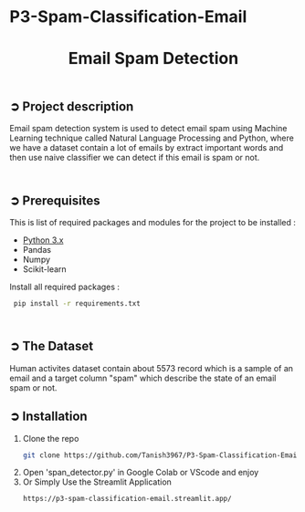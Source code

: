 # P3-Spam-Classification-Email
<!-- PROJECT TITLE -->
<h1 align="center">Email Spam Detection</h1>

<!-- PROJECT DESCRIPTION -->
## <br>**➲ Project description**
Email spam detection system is used to detect email spam using Machine Learning technique called Natural Language Processing and Python, where we have a dataset contain a lot of emails by extract important words and then use naive classifier we can detect if this email is spam or not.

<!-- PREREQUISTIES -->
## <br>**➲ Prerequisites**
This is list of required packages and modules for the project to be installed :
* <a href="https://www.python.org/downloads/" target="_blank">Python 3.x</a>
* Pandas 
* Numpy
* Scikit-learn

Install all required packages :
 ```sh
  pip install -r requirements.txt
  ```

<!-- THE DATASET -->
## <br>**➲ The Dataset**
Human activites dataset contain about 5573 record which is a sample of an email
and a target column "spam" which describe the state of an email spam or not.<br>

<!-- INSTALLATION -->
## ➲ Installation
1. Clone the repo
   ```sh
   git clone https://github.com/Tanish3967/P3-Spam-Classification-Email.git
   ```
2. Open 'span_detector.py' in Google Colab or VScode and enjoy
3. Or Simply Use the Streamlit Application
   ```sh
   https://p3-spam-classification-email.streamlit.app/
   ```
